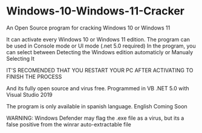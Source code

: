 # Windows-10-Windows-11-Cracker
An Open Source program for cracking Windows 10 or Windows 11

It can activate every Windows 10 or Windows 11 edition.
The program can be used in Console mode or UI mode (.net 5.0 required)
In the program, you can select between Detecting the Windows edition automaticly or Manualy Selecting It

IT'S RECOMENDED THAT YOU RESTART YOUR PC AFTER ACTIVATING TO FINISH THE PROCESS

And its fully open source and virus free. Programmed in VB .NET 5.0 with Visual Studio 2019

The program is only available in spanish language. English Coming Soon

WARNING: Windows Defender may flag the .exe file as a virus, but its a false positive from the winrar auto-extractable file
